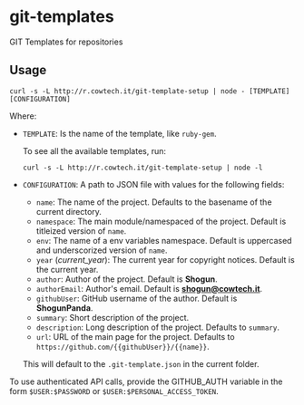 # git-templates

GIT Templates for repositories

## Usage

```
curl -s -L http://r.cowtech.it/git-template-setup | node - [TEMPLATE] [CONFIGURATION]
```

Where:

* `TEMPLATE`: Is the name of the template, like `ruby-gem`. 

    To see all the available templates, run: 
  
    ```  
    curl -s -L http://r.cowtech.it/git-template-setup | node -l
    ``` 

* `CONFIGURATION`: A path to JSON file with values for the following fields:  
    * `name`: The name of the project. Defaults to the basename of the current directory.
    * `namespace`: The main module/namespaced of the project. Default is titleized version of `name`.
    * `env`: The name of a env variables namespace. Default is uppercased and underscorized version of `name`.
    * `year` (*current_year*): The current year for copyright notices. Default is the current year.
    * `author`: Author of the project. Default is **Shogun**.
    * `authorEmail`: Author's email. Default is **shogun@cowtech.it**.
    * `githubUser`: GitHub username of the author. Default is **ShogunPanda**.
    * `summary`: Short description of the project.
    * `description`: Long description of the project. Defaults to `summary`.
    * `url`: URL of the main page for the project. Defaults to `https://github.com/{{githubUser}}/{{name}}`.
    
    This will default to the `.git-template.json` in the current folder.
    
To use authenticated API calls, provide the GITHUB_AUTH variable in the form `$USER:$PASSWORD` or `$USER:$PERSONAL_ACCESS_TOKEN`.